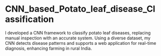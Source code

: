 # CNN_based_Potato_leaf_disease_Classification
I developed a CNN framework to classify potato leaf diseases, replacing manual inspection with an accurate system. Using a diverse dataset, my CNN detects disease patterns and supports a web application for real-time diagnosis, enhancing farming in rural India.
